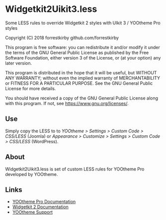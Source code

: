 # Widgetkit2Uikit3.less
Some LESS rules to override Widgetkit 2 styles with UIkit 3 / YOOtheme Pro styles

Copyright (C) 2018 forrestkirby github.com/forrestkirby

This program is free software: you can redistribute it and/or modify
it under the terms of the GNU General Public License as published by
the Free Software Foundation, either version 3 of the License, or
(at your option) any later version.

This program is distributed in the hope that it will be useful,
but WITHOUT ANY WARRANTY; without even the implied warranty of
MERCHANTABILITY or FITNESS FOR A PARTICULAR PURPOSE. See the
GNU General Public License for more details.

You should have received a copy of the GNU General Public License
along with this program. If not, see <https://www.gnu.org/licenses/>.

## Use

Simply copy the LESS to to *YOOtheme > Settings > Custom Code > CSS/LESS* (Joomla) or *Appearance > Customize > Settings > Custom Code > CSS/LESS* (WordPress).

## About

Widgetkit2Uikit3.less is set of custom LESS rules for YOOtheme Pro developed by YOOtheme.

## Links

- [YOOtheme Pro Documentation](https://yootheme.com/support/yootheme-pro/joomla/introduction)
- [Widgetkit 2 Documentation](https://yootheme.com/support/widgetkit/installation)
- [YOOtheme Support](https://yootheme.com/support)
